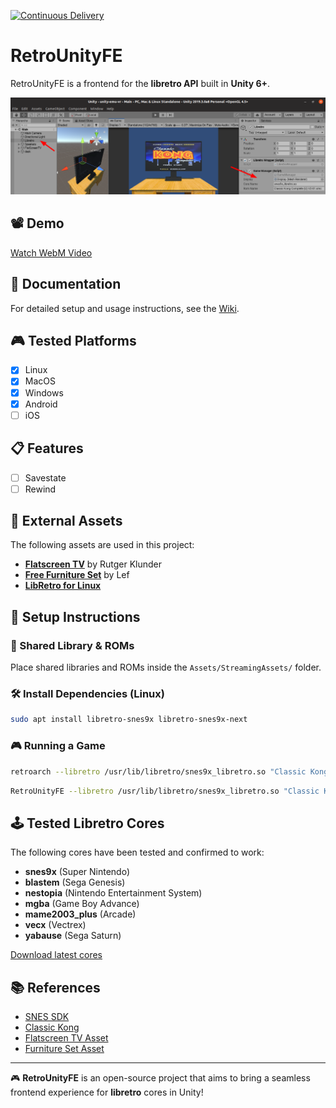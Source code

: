 [![Continuous Delivery](https://github.com/humbertodias/RetroUnityFE/actions/workflows/cd.yml/badge.svg)](https://github.com/humbertodias/RetroUnityFE/actions/workflows/cd.yml)

# RetroUnityFE

RetroUnityFE is a frontend for the **libretro API** built in **Unity 6+**.

![RetroUnityFE](libretro.png)

## 📽️ Demo

[Watch WebM Video](https://gfycat.com/PresentUnconsciousAmberpenshell)

## 📖 Documentation

For detailed setup and usage instructions, see the [Wiki](https://github.com/Scorr/RetroUnity/wiki).

## 🎮 Tested Platforms

* [x] Linux
* [x] MacOS
* [x] Windows
* [x] Android
* [ ] iOS

## 📋 Features

* [ ] Savestate
* [ ] Rewind 

## 📂 External Assets

The following assets are used in this project:

- **[Flatscreen TV](https://assetstore.unity.com/packages/3d/props/electronics/flatscreen-tv-9721)** by Rutger Klunder
- **[Free Furniture Set](https://assetstore.unity.com/packages/3d/props/furniture/free-furniture-set-26678)** by Lef
- **[LibRetro for Linux](http://dimitry-i.blogspot.com/2013/01/mononet-how-to-dynamically-load-native.html)**

## 🔧 Setup Instructions

### 📁 Shared Library & ROMs

Place shared libraries and ROMs inside the `Assets/StreamingAssets/` folder.

### 🛠️ Install Dependencies (Linux)

```sh
sudo apt install libretro-snes9x libretro-snes9x-next
```

### 🎮 Running a Game

```sh
retroarch --libretro /usr/lib/libretro/snes9x_libretro.so "Classic Kong Complete (U) V2-01.smc"
```

```sh
RetroUnityFE --libretro /usr/lib/libretro/snes9x_libretro.so "Classic Kong Complete (U) V2-01.smc"
```


## 🕹️ Tested Libretro Cores

The following cores have been tested and confirmed to work:

- **snes9x** (Super Nintendo)
- **blastem** (Sega Genesis)
- **nestopia** (Nintendo Entertainment System)
- **mgba** (Game Boy Advance)
- **mame2003_plus** (Arcade)
- **vecx** (Vectrex)
- **yabause** (Sega Saturn)

[Download latest cores](http://buildbot.libretro.com/nightly/apple/osx/arm64/latest/)

## 📚 References

- [SNES SDK](https://github.com/optixx/snes-sdk)
- [Classic Kong](https://github.com/nathancassano/classickong)
- [Flatscreen TV Asset](https://assetstore.unity.com/packages/3d/props/electronics/flatscreen-tv-9721)
- [Furniture Set Asset](https://assetstore.unity.com/packages/3d/props/furniture/free-furniture-set-26678)

---

🎮 **RetroUnityFE** is an open-source project that aims to bring a seamless frontend experience for **libretro** cores in Unity!

